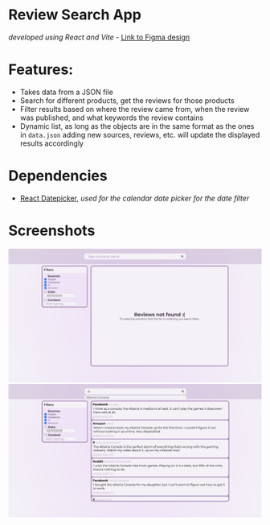 # Review Search App
*developed using React and Vite* - [Link to Figma design](https://www.figma.com/design/1N39EKyYtmZO3RUczSwL4D/Search-app?node-id=0-1&t=4HGQdAxcJRUAPgDa-1)

# Features:
- Takes data from a JSON file
- Search for different products, get the reviews for those products
- Filter results based on where the review came from, when the review was published, and what keywords the review contains
- Dynamic list, as long as the objects are in the same format as the ones in `data.json` adding new sources, reviews, etc. will update the displayed results accordingly

# Dependencies
- [React Datepicker](https://github.com/Hacker0x01/react-datepicker), *used for the calendar date picker for the date filter*

# Screenshots
![Screenshot of inactive page](./src/assets/inactive.png)
![Screenshot of active page](./src/assets/active.png)